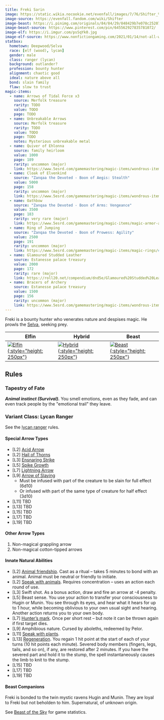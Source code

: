 ```yaml
---
title: Freki Sarin
image: https://static.wikia.nocookie.net/evenfall/images/7/76/Shifter_%282%29.jpg
image-source: https://evenfall.fandom.com/wiki/Shifter
image-beast: https://i.pinimg.com/originals/84/84/29/848429b7e078c252073beb4511d79b8d.png
image-beast-source: https://www.pinterest.com/pin/645562927835781072/
image-elf: https://i.imgur.com/psSqYk0.jpg
image-elf-source: https://www.nonfictiongaming.com/2021/01/14/not-all-who-wander-are-lost-a-rangers-guide/
statbox:
  hometown: Deepwood/Selva
  race: [elf (wood), lycan]
  gender: male
  class: ranger (lycan)
  background: outlander?
  profession: bounty hunter
  alignment: chaotic good
  ideal: nature above all
  bond: slain family
  flaw: slow to trust
magic-items:
  - name: Arrows of Tidal Force x3
    source: Merfolk treasure
    rarity: TODO
    value: TODO
    page: TODO
  - name: Unbreakable Arrows
    source: Merfolk treasure
    rarity: TODO
    value: TODO
    page: TODO
    notes: Mysterious unbreakable metal
  - name: Quiver of Ehlonna
    source: family heirloom
    value: 1000
    page: 189
    rarity: uncommon (major)
    link: https://www.5esrd.com/gamemastering/magic-items/wondrous-items/#Efficient_Quiver
  - name: Cloak of Elvenkind
    source: "Zanqaa the Devoted - Boon of Aegis: Stealth"
    value: 5000
    page: 158
    rarity: uncommon (major)
    link: https://www.5esrd.com/gamemastering/magic-items/wondrous-items#TOC-Cloak-of-Elvenkind
  - name: Oathbow
    source: "Zanqaa the Devoted - Boon of Arms: Vengeance"
    value: 3500
    page: 183
    rarity: very rare (major)
    link: https://www.5esrd.com/gamemastering/magic-items/magic-armor-and-weapons/#Oathbow
  - name: Ring of Jumping
    source: "Zanqaa the Devoted - Boon of Prowess: Agility"
    value: 2500
    page: 191
    rarity: uncommon (major)
    link: https://www.5esrd.com/gamemastering/magic-items/magic-rings/#Ring_of_Mind_Shielding
  - name: Glamoured Studded Leather
    source: Estanesse palace treasury
    value: 2000
    page: 172
    rarity: rare (major)
    link: https://roll20.net/compendium/dnd5e/Glamoured%20Studded%20Leather#content
  - name: Bracers of Archery
    source: Estanesse palace treasury
    value: 1500
    page: 156
    rarity: uncommon (major)
    link: https://www.5esrd.com/gamemastering/magic-items/wondrous-items/#Bracers_of_Archery
---
```


Freki is a bounty hunter who venerates nature and despises magic. He prowls the [Selva](../locales/selva), seeking prey.

| Elfin | Hybrid | Beast |
|-------|--------|-------|
| [![Elfin](https://i.pinimg.com/originals/bf/6c/32/bf6c32901d1a100a8f1d2b47068dae67.jpg){:style="height: 250px"}](https://www.pinterest.com/pin/545498573597388522/) | [![Hybrid](https://static.wikia.nocookie.net/evenfall/images/7/76/Shifter_%282%29.jpg){:style="height: 250px"}](https://evenfall.fandom.com/wiki/Shifter) | [![Beast](https://i.pinimg.com/originals/84/84/29/848429b7e078c252073beb4511d79b8d.png){:style="height: 250px"}](https://www.pinterest.com/pin/645562927835781072/) |

## Rules

### Tapestry of Fate

***Animal instinct (Survival).*** You smell emotions, even as they fade, and can even track people by the "emotional trail" they leave.

### Variant Class: Lycan Ranger

See the [lycan ranger](../rules/lycan-ranger) rules.

#### Special Arrow Types

* \[L2\] [Acid Arrow](https://5e.tools/spells.html#melf%27s%20acid%20arrow_phb)
* \[L2\] [Hail of Thorns](https://5e.tools/spells.html#hail%20of%20thorns_phb)
* \[L3\] [Ensnaring Strike](https://5e.tools/spells.html#ensnaring%20strike_phb)
* \[L5\] [Spike Growth](https://5e.tools/spells.html#spike%20growth_phb)
* \[L7\] [Lightning Arrow](https://5e.tools/spells.html#lightning%20arrow_phb)
* \[L9\] [Arrow of Slaying](https://5e.tools/items.html#arrow%20of%20slaying%20%28*%29_dmg)
  * Must be infused with part of the creature to be slain for full effect (6d10)
  * Or infused with part of the same type of creature for half effect (3d10)
* \[L11\] TBD
* \[L13\] TBD
* \[L15\] TBD
* \[L17\] TBD
* \[L19\] TBD

#### Other Arrow Types

1. Non-magical grappling arrow
2. Non-magical cotton-tipped arrows

#### Innate Natural Abilities

* \[L2\] [Animal friendship](https://5e.tools/spells.html#animal%20friendship_phb). Cast as a ritual – takes 5 minutes to bond with an animal. Animal must be neutral or friendly to initiate.
* \[L2\] [Speak with animals](https://5e.tools/spells.html#speak%20with%20animals_phb). Requires concentration – uses an action each round of use.
* \[L3\] Swift shot. As a bonus action, draw and fire an arrow at -4 penalty.
* \[L5\] Beast sense. You use your action to transfer your consciousness to Hugin or Munin. You see through its eyes, and hear what it hears for up to 1 hour, while becoming oblivious to your own usual sight and hearing. Another action returns you to your own body.
* \[L7\] [Hunter’s mark](https://5e.tools/spells.html#hunter's%20mark_phb). Once per short rest – but note it can be thrown again if first target dies.
* \[L9\] Amphibious nature. Cursed by aboleths, redeemed by Pelor.
* \[L11\] [Speak with plants](https://5e.tools/spells.html#speak%20with%20plants_phb).
* \[L13\] [Regeneration](https://5e.tools/spells.html#regenerate_phb). You regain 1 hit point at the start of each of your turns (10 hit points each minute). Severed body members (fingers, legs, tails, and so on), if any, are restored after 2 minutes. If you have the severed part and hold it to the stump, the spell instantaneously causes the limb to knit to the stump.
* \[L15\] TBD
* \[L17\] TBD
* \[L19\] TBD

#### Beast Companions

Freki is bonded to the twin mystic ravens Hugin and Munin. They are loyal to Freki but not beholden to him. Supernatural, of unknown origin.

See [Beast of the Sky](https://5e.tools/bestiary.html#beast%20of%20the%20sky_tce) for game statistics.
